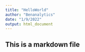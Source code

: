```yaml
---
title: "HelloWorld"
author: "Benanalytics"
date: "1/9/2022"
output: html_document
---
```




## This is a markdown file


